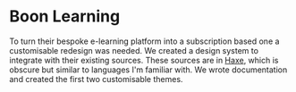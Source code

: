 <!--
  slug: boonlearning
  type: fortpolio
  excerptNl: Om hun op maat gemaakte e-learningplatform om tezetten in een op abonnementen gebaseerd platform, was een aanpasbaar herontwerp nodig.
We hebben een design system opgezet om te integreren met hun bestaande broncode.
De bestaande broncode is in Haxe, wat obscuur is, maar lijkt op talen waarmee ik bekend ben.
We schreven documentatie en creëerden de eerste twee aanpasbare thema's. 
  categories: HTML/CSS
  tags: scrum, design system, HTML, CSS, BEM, Docker, Haxe, framework
  clients: Boon software
  thumbnail:
  image: 
  images: 
  inCv: true
  inPortfolio: false
  dateFrom: 2019-11-01
  dateTo: 2020-3-01
  collaboration: https://www.linkedin.com/in/tjin-cheng/
-->

# Boon Learning

To turn their bespoke e-learning platform into a subscription based one a customisable redesign was needed.
We<!--[We](https://www.linkedin.com/in/tjin-cheng/)--> created a design system to integrate with their existing sources. These sources are in [Haxe](https://haxe.org/), which is obscure but similar to languages I'm familiar with. We wrote documentation and created the first two customisable themes. 
